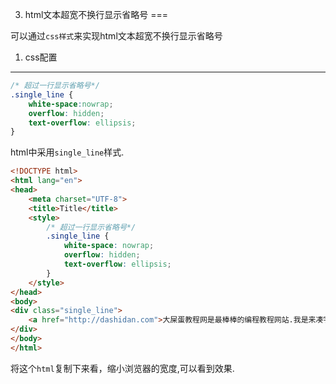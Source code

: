 3. html文本超宽不换行显示省略号
===

可以通过`css样式`来实现html文本超宽不换行显示省略号

1. css配置
---

```css
/* 超过一行显示省略号*/
.single_line {
    white-space:nowrap;
    overflow: hidden;
    text-overflow: ellipsis;
}
```

html中采用`single_line`样式.

```html
<!DOCTYPE html>
<html lang="en">
<head>
    <meta charset="UTF-8">
    <title>Title</title>
    <style>
        /* 超过一行显示省略号*/
        .single_line {
            white-space: nowrap;
            overflow: hidden;
            text-overflow: ellipsis;
        }
    </style>
</head>
<body>
<div class="single_line">
    <a href="http://dashidan.com">大屎蛋教程网是最棒棒的编程教程网站.我是来凑字数的,缩小屏幕看效果.</a>
</div>
</body>
</html>
```

将这个`html`复制下来看，缩小浏览器的宽度,可以看到效果.